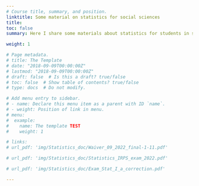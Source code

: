 ```yaml
---
# Course title, summary, and position.
linktitle: Some material on statistics for social sciences
title: 
toc: false
summary: Here I share some materials about statistics for students in social sciences, most of the material is intuitive and aims to give intuitions behind concepts. 

weight: 1

# Page metadata.
# title: The Template
# date: "2018-09-09T00:00:00Z"
# lastmod: "2018-09-09T00:00:00Z"
# draft: false  # Is this a draft? true/false
# toc: false  # Show table of contents? true/false
# type: docs  # Do not modify.

# Add menu entry to sidebar.
# - name: Declare this menu item as a parent with ID `name`.
# - weight: Position of link in menu.
# menu:
#  example:
#    name: The template TEST
#    weight: 1

# links:
# url_pdf: 'img/Statistics_doc/Waiver_09_2022_final-1-11.pdf'

# url_pdf: 'img/Statistics_doc/Statistics_IRPS_exam_2022.pdf'

# url_pdf: 'img/Statistics_doc/Exam_Stat_I_a_correction.pdf'

---
```










